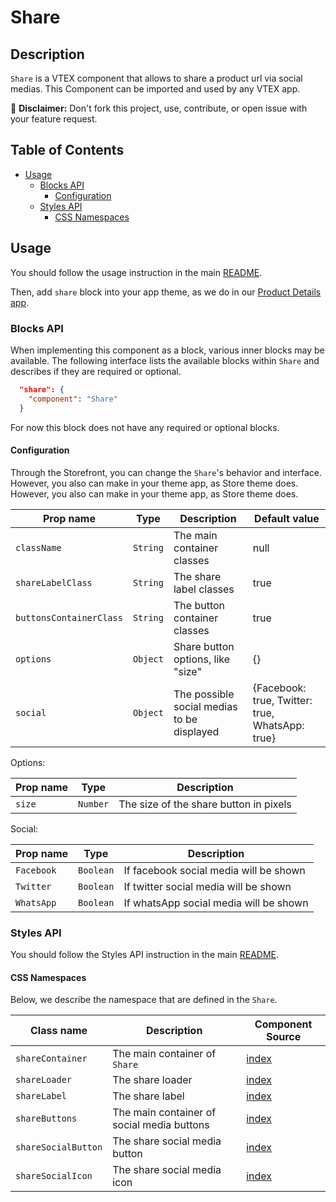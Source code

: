 # Share

## Description

`Share` is a VTEX component that allows to share a product url via social medias.
This Component can be imported and used by any VTEX app.

:loudspeaker: **Disclaimer:** Don't fork this project, use, contribute, or open issue with your feature request.

## Table of Contents
- [Usage](#usage)
  - [Blocks API](#blocks-api)
    - [Configuration](#configuration)
  - [Styles API](#styles-api)
    - [CSS Namespaces](#css-namespaces)

## Usage

You should follow the usage instruction in the main [README](/README.md#usage).

Then, add `share` block into your app theme, as we do in our [Product Details app](https://github.com/vtex-apps/product-details/blob/master/store/blocks.json). 

### Blocks API

When implementing this component as a block, various inner blocks may be available. The following interface lists the available blocks within `Share` and describes if they are required or optional.

```json
  "share": {
    "component": "Share"
  }
```

For now this block does not have any required or optional blocks.

#### Configuration

Through the Storefront, you can change the `Share`'s behavior and interface. However, you also can make in your theme app, as Store theme does. However, you also can make in your theme app, as Store theme does.

| Prop name | Type | Description | Default value |
| --------- | ---- | ----------- | ------------- |
| `className` | `String` | The main container classes | null |
| `shareLabelClass` | `String` | The share label classes | true |
| `buttonsContainerClass` | `String` | The button container classes | true |
| `options` | `Object` | Share button options, like "size" | {} |
| `social` | `Object` | The possible social medias to be displayed | {Facebook: true, Twitter: true, WhatsApp: true} |

Options:

| Prop name | Type | Description |
| --------- | ---- | ----------- | 
| `size` | `Number` | The size of the share button in pixels |

Social:

| Prop name | Type | Description |
| --------- | ---- | ----------- |
| `Facebook` | `Boolean` | If facebook social media will be shown |
| `Twitter` | `Boolean` | If twitter social media will be shown |
| `WhatsApp` | `Boolean` | If whatsApp social media will be shown |

### Styles API
You should follow the Styles API instruction in the main [README](/README.md#styles-api).

#### CSS Namespaces
Below, we describe the namespace that are defined in the `Share`.

| Class name | Description | Component Source |
| ---------- | ----------- | ---------------- |
| `shareContainer` | The main container of `Share` | [index](/react/components/Share/index.js) |
| `shareLoader` | The share loader | [index](/react/components/Share/index.js) |
| `shareLabel` | The share label | [index](/react/components/Share/index.js) | 
| `shareButtons` | The main container of social media buttons | [index](/react/components/Share/index.js) |
| `shareSocialButton` | The share social media button | [index](/react/components/Share/components/SocialButton.js) | 
| `shareSocialIcon` | The share social media icon | [index](/react/components/Share/components/SocialButton.js) |